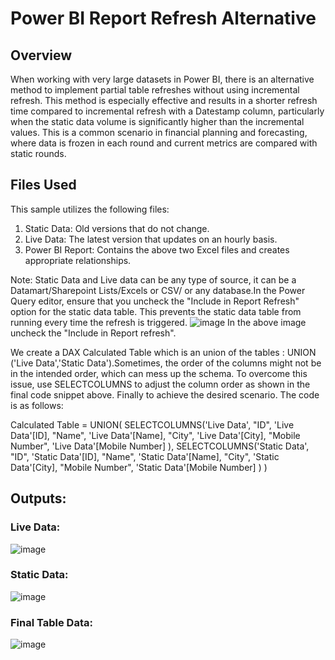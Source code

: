 # Power BI Report Refresh Alternative

## Overview
When working with very large datasets in Power BI, there is an alternative method to implement partial table refreshes without using incremental refresh. This method is especially effective and results in a shorter refresh time compared to incremental refresh with a Datestamp column, particularly when the static data volume is significantly higher than the incremental values. This is a common scenario in financial planning and forecasting, where data is frozen in each round and current metrics are compared with static rounds.

## Files Used
This sample utilizes the following files:

1.  Static Data: Old versions that do not change.
2.  Live Data: The latest version that updates on an hourly basis.
3.  Power BI Report: Contains the above two Excel files and creates appropriate relationships.

Note:
Static Data and Live data can be any type of source, it can be a Datamart/Sharepoint Lists/Excels or CSV/ or any database.In the Power Query editor, ensure that you uncheck the "Include in Report Refresh" option for the static data table. This prevents the static data table from running every time the refresh is triggered.
![image](https://github.com/saurav2267/PBI-Report-Refresh/assets/55321375/f11024c6-e1a9-407b-9e50-788beb6dfdd5)
In the above image uncheck the "Include in Report refresh".

We create a DAX Calculated Table which is an union of the tables : UNION ('Live Data','Static Data').Sometimes, the order of the columns might not be in the intended order, which can mess up the schema. To overcome this issue, use SELECTCOLUMNS to adjust the column order as shown in the final code snippet above.
Finally to achieve the desired scenario. The code is as follows:

Calculated Table = 
UNION(
    SELECTCOLUMNS('Live Data',
        "ID", 'Live Data'[ID],
        "Name", 'Live Data'[Name],
        "City", 'Live Data'[City],
        "Mobile Number", 'Live Data'[Mobile Number]
    ),
    SELECTCOLUMNS('Static Data',
        "ID", 'Static Data'[ID],
        "Name", 'Static Data'[Name],
        "City", 'Static Data'[City],
        "Mobile Number", 'Static Data'[Mobile Number]
    )
)


## Outputs:

### Live Data:
![image](https://github.com/saurav2267/PBI-Report-Refresh/assets/55321375/a3fbb7ca-83ff-489c-8426-e34147a2b897)

### Static Data:
![image](https://github.com/saurav2267/PBI-Report-Refresh/assets/55321375/feaac42a-a5c5-4c20-93c3-418bae8ab592)

### Final Table Data:
![image](https://github.com/saurav2267/PBI-Report-Refresh/assets/55321375/c86d3ff6-795d-491e-a89a-5be21c05f48d)



